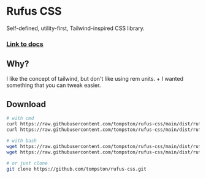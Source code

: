# Rufus CSS

Self-defined, utility-first, Tailwind-inspired CSS library.

### [Link to docs](https://rufus.pages.dev/)

## Why?

I like the concept of tailwind, but don't like using rem units. + I wanted something that you can tweak easier.

## Download

```bash
# with cmd
curl https://raw.githubusercontent.com/tompston/rufus-css/main/dist/rufus-content.css -O rufus.css
curl https://raw.githubusercontent.com/tompston/rufus-css/main/dist/rufus.css -O rufus-content.css

# with bash
wget https://raw.githubusercontent.com/tompston/rufus-css/main/dist/rufus-content.css
wget https://raw.githubusercontent.com/tompston/rufus-css/main/dist/rufus.css

# or just clone
git clone https://github.com/tompston/rufus-css.git
```

<!--

## https://css-irl.info/animating-underlines/

## Command to generate and combine css

    # from the root dir, using bash
    npm i
    npm run build

If this is added, every time you run `npm run build`, the postbuild script will
also be triggered and purge the css in the dist folder.

- note that you need to install purgecss as a dependency, if you're gonna do
  automatic builds for Netlify and stuff
- The `package.json` example is also written inside the output file, so u don't need to check the repo again.


## Purging CSS for Single Page Apps

You don't really need a seperate config file for postcss to purge unused
classes for small SPA projects. Just copy the following into your package.json file

```
  "scripts": {
    ...
    "postbuild": "purgecss --css dist/assets/*.css --content dist/assets/*.js -o dist/assets/  --safelist html body"
  },
``` -->

<!--

  "scripts": {
    "concat-css": "cat css/* > rufus.css",
    "postcss:build": "postcss rufus.css -o rufus.css",
    "build": "python3 generate_css_class.py && npm run concat-css && npm run postcss:build"
  },


--- this allows to add padding without affecting max width (useful for inputs)
    -moz-box-sizing: border-box;
    -webkit-box-sizing: border-box;
     box-sizing: border-box;


 -->
